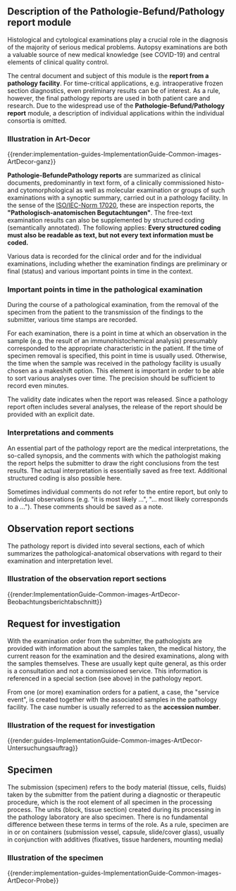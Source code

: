 ## Description of the Pathologie-Befund/Pathology report module

Histological and cytological examinations play a crucial role in the diagnosis of the majority of serious medical problems. Autopsy examinations are both a valuable source of new medical knowledge (see COVID-19) and central elements of clinical quality control.

The central document and subject of this module is the **report from a pathology facility**. For time-critical applications, e.g. intraoperative frozen section diagnostics, even preliminary results can be of interest. As a rule, however, the final pathology reports are used in both patient care and research. Due to the widespread use of the **Pathologie-Befund/Pathology report** module, a description of individual applications within the individual consortia is omitted.

### Illustration in Art-Decor

{{render:implementation-guides-ImplementationGuide-Common-images-ArtDecor-ganz}}

**Pathologie-BefundePathology reports** are summarized as clinical documents, predominantly in text form, of a clinically commissioned histo- and cytomorphological as well as molecular examination or groups of such examinations with a synoptic summary, carried out in a pathology facility. In the sense of the [ISO/IEC-Norm 17020](https://www.din.de/de/mitwirken/normenausschuesse/nqsz/veroeffentlichungen/wdc-beuth:din21:146320816), these are inspection reports, the **"Pathologisch-anatomischen Begutachtungen"**. The free-text examination results can also be supplemented by structured coding (semantically annotated). The following applies: **Every structured coding must also be readable as text, but not every text information must be coded.**

Various data is recorded for the clinical order and for the individual examinations, including whether the examination findings are preliminary or final (status) and various important points in time in the context.

### Important points in time in the pathological examination

During the course of a pathological examination, from the removal of the specimen from the patient to the transmission of the findings to the submitter, various time stamps are recorded.

For each examination, there is a point in time at which an observation in the sample (e.g. the result of an immunohistochemical analysis) presumably corresponded to the appropriate characteristic in the patient. If the time of specimen removal is specified, this point in time is usually used. Otherwise, the time when the sample was received in the pathology facility is usually chosen as a makeshift option. This element is important in order to be able to sort various analyses over time. The precision should be sufficient to record even minutes.

The validity date indicates when the report was released. Since a pathology report often includes several analyses, the release of the report should be provided with an explicit date.

### Interpretations and comments

An essential part of the pathology report are the medical interpretations, the so-called synopsis, and the comments with which the pathologist making the report helps the submitter to draw the right conclusions from the test results. The actual interpretation is essentially saved as free text. Additional structured coding is also possible here.

Sometimes individual comments do not refer to the entire report, but only to individual observations (e.g. "it is most likely ...", "... most likely corresponds to a ..."). These comments should be saved as a note.

## Observation report sections

The pathology report is divided into several sections, each of which summarizes the pathological-anatomical observations with regard to their examination and interpretation level.

### Illustration of the observation report sections 

{{render:ImplementationGuide-Common-images-ArtDecor-Beobachtungsberichtabschnitt}}

## Request for investigation

With the examination order from the submitter, the pathologists are provided with information about the samples taken, the medical history, the current reason for the examination and the desired examinations, along with the samples themselves. These are usually kept quite general, as this order is a consultation and not a commissioned service. This information is referenced in a special section (see above) in the pathology report.

From one (or more) examination orders for a patient, a case, the "service event", is created together with the associated samples in the pathology facility. The case number is usually referred to as the **accession number**.

### Illustration of the request for investigation

{{render:guides-ImplementationGuide-Common-images-ArtDecor-Untersuchungsauftrag}}


## Specimen

The submission (specimen) refers to the body material (tissue, cells, fluids) taken by the submitter from the patient during a diagnostic or therapeutic procedure, which is the root element of all specimen in the processing process. The units (block, tissue section) created during its processing in the pathology laboratory are also specimen. There is no fundamental difference between these terms in terms of the role. As a rule, specimen are in or on containers (submission vessel, capsule, slide/cover glass), usually in conjunction with additives (fixatives, tissue hardeners, mounting media)

### Illustration of the specimen 

{{render:implementation-guides-ImplementationGuide-Common-images-ArtDecor-Probe}}

